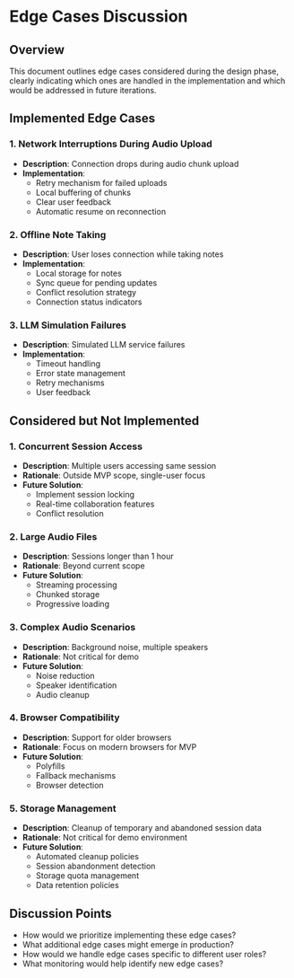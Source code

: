 # Edge Cases Discussion

## Overview
This document outlines edge cases considered during the design phase, clearly indicating which ones are handled in the implementation and which would be addressed in future iterations.

## Implemented Edge Cases

### 1. Network Interruptions During Audio Upload
- **Description**: Connection drops during audio chunk upload
- **Implementation**: 
  - Retry mechanism for failed uploads
  - Local buffering of chunks
  - Clear user feedback
  - Automatic resume on reconnection

### 2. Offline Note Taking
- **Description**: User loses connection while taking notes
- **Implementation**:
  - Local storage for notes
  - Sync queue for pending updates
  - Conflict resolution strategy
  - Connection status indicators

### 3. LLM Simulation Failures
- **Description**: Simulated LLM service failures
- **Implementation**:
  - Timeout handling
  - Error state management
  - Retry mechanisms
  - User feedback

## Considered but Not Implemented

### 1. Concurrent Session Access
- **Description**: Multiple users accessing same session
- **Rationale**: Outside MVP scope, single-user focus
- **Future Solution**: 
  - Implement session locking
  - Real-time collaboration features
  - Conflict resolution

### 2. Large Audio Files
- **Description**: Sessions longer than 1 hour
- **Rationale**: Beyond current scope
- **Future Solution**:
  - Streaming processing
  - Chunked storage
  - Progressive loading

### 3. Complex Audio Scenarios
- **Description**: Background noise, multiple speakers
- **Rationale**: Not critical for demo
- **Future Solution**:
  - Noise reduction
  - Speaker identification
  - Audio cleanup

### 4. Browser Compatibility
- **Description**: Support for older browsers
- **Rationale**: Focus on modern browsers for MVP
- **Future Solution**:
  - Polyfills
  - Fallback mechanisms
  - Browser detection

### 5. Storage Management
- **Description**: Cleanup of temporary and abandoned session data
- **Rationale**: Not critical for demo environment
- **Future Solution**:
  - Automated cleanup policies
  - Session abandonment detection
  - Storage quota management
  - Data retention policies

## Discussion Points
- How would we prioritize implementing these edge cases?
- What additional edge cases might emerge in production?
- How would we handle edge cases specific to different user roles?
- What monitoring would help identify new edge cases?